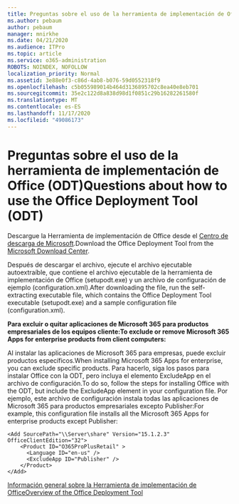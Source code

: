 ```yaml
---
title: Preguntas sobre el uso de la herramienta de implementación de Office (ODT)
ms.author: pebaum
author: pebaum
manager: mnirkhe
ms.date: 04/21/2020
ms.audience: ITPro
ms.topic: article
ms.service: o365-administration
ROBOTS: NOINDEX, NOFOLLOW
localization_priority: Normal
ms.assetid: 3e88e0f3-c86d-4ab8-b076-59d0552318f9
ms.openlocfilehash: c5b055989014b464d3136895702c8ea40e8eb701
ms.sourcegitcommit: 35e2c122d8a838d98d1f0851c29b16282261580f
ms.translationtype: MT
ms.contentlocale: es-ES
ms.lasthandoff: 11/17/2020
ms.locfileid: "49086173"
---
```

# <a name="questions-about-how-to-use-the-office-deployment-tool-odt"></a><span data-ttu-id="5e446-102">Preguntas sobre el uso de la herramienta de implementación de Office (ODT)</span><span class="sxs-lookup"><span data-stu-id="5e446-102">Questions about how to use the Office Deployment Tool (ODT)</span></span>

<span data-ttu-id="5e446-103">Descargue la Herramienta de implementación de Office desde el [Centro de descarga de Microsoft](https://go.microsoft.com/fwlink/p/?LinkID=626065).</span><span class="sxs-lookup"><span data-stu-id="5e446-103">Download the Office Deployment Tool from the [Microsoft Download Center](https://go.microsoft.com/fwlink/p/?LinkID=626065).</span></span>
  
<span data-ttu-id="5e446-104">Después de descargar el archivo, ejecute el archivo ejecutable autoextraíble, que contiene el archivo ejecutable de la herramienta de implementación de Office (setupodt.exe) y un archivo de configuración de ejemplo (configuration.xml).</span><span class="sxs-lookup"><span data-stu-id="5e446-104">After downloading the file, run the self-extracting executable file, which contains the Office Deployment Tool executable (setupodt.exe) and a sample configuration file (configuration.xml).</span></span>
  
 <span data-ttu-id="5e446-105">**Para excluir o quitar aplicaciones de Microsoft 365 para productos empresariales de los equipos cliente:**</span><span class="sxs-lookup"><span data-stu-id="5e446-105">**To exclude or remove Microsoft 365 Apps for enterprise products from client computers:**</span></span>
  
<span data-ttu-id="5e446-106">Al instalar las aplicaciones de Microsoft 365 para empresas, puede excluir productos específicos.</span><span class="sxs-lookup"><span data-stu-id="5e446-106">When installing Microsoft 365 Apps for enterprise, you can exclude specific products.</span></span> <span data-ttu-id="5e446-107">Para hacerlo, siga los pasos para instalar Office con la ODT, pero incluya el elemento ExcludeApp en el archivo de configuración.</span><span class="sxs-lookup"><span data-stu-id="5e446-107">To do so, follow the steps for installing Office with the ODT, but include the ExcludeApp element in your configuration file.</span></span> <span data-ttu-id="5e446-108">Por ejemplo, este archivo de configuración instala todas las aplicaciones de Microsoft 365 para productos empresariales excepto Publisher:</span><span class="sxs-lookup"><span data-stu-id="5e446-108">For example, this configuration file installs all the Microsoft 365 Apps for enterprise products except Publisher:</span></span>
  
```
<Add SourcePath="\\Server\share" Version="15.1.2.3" OfficeClientEdition="32">
    <Product ID="O365ProPlusRetail" >
      <Language ID="en-us" />
      <ExcludeApp ID="Publisher" />
    </Product>
</Add>
```

[<span data-ttu-id="5e446-109">Información general sobre la Herramienta de implementación de Office</span><span class="sxs-lookup"><span data-stu-id="5e446-109">Overview of the Office Deployment Tool</span></span>](https://docs.microsoft.com/deployoffice/overview-office-deployment-tool)
  

